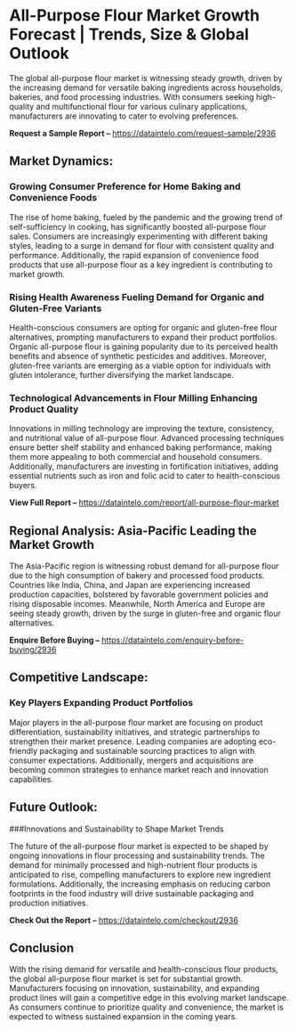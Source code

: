 # All-Purpose Flour Market Growth Forecast | Trends, Size & Global Outlook

The global all-purpose flour market is witnessing steady growth, driven by the increasing demand for versatile baking ingredients across households, bakeries, and food processing industries. With consumers seeking high-quality and multifunctional flour for various culinary applications, manufacturers are innovating to cater to evolving preferences.

**Request a Sample Report –** https://dataintelo.com/request-sample/2936

## Market Dynamics: 

### Growing Consumer Preference for Home Baking and Convenience Foods

The rise of home baking, fueled by the pandemic and the growing trend of self-sufficiency in cooking, has significantly boosted all-purpose flour sales. Consumers are increasingly experimenting with different baking styles, leading to a surge in demand for flour with consistent quality and performance. Additionally, the rapid expansion of convenience food products that use all-purpose flour as a key ingredient is contributing to market growth.

### Rising Health Awareness Fueling Demand for Organic and Gluten-Free Variants

Health-conscious consumers are opting for organic and gluten-free flour alternatives, prompting manufacturers to expand their product portfolios. Organic all-purpose flour is gaining popularity due to its perceived health benefits and absence of synthetic pesticides and additives. Moreover, gluten-free variants are emerging as a viable option for individuals with gluten intolerance, further diversifying the market landscape.

### Technological Advancements in Flour Milling Enhancing Product Quality

Innovations in milling technology are improving the texture, consistency, and nutritional value of all-purpose flour. Advanced processing techniques ensure better shelf stability and enhanced baking performance, making them more appealing to both commercial and household consumers. Additionally, manufacturers are investing in fortification initiatives, adding essential nutrients such as iron and folic acid to cater to health-conscious buyers.

**View Full Report –** https://dataintelo.com/report/all-purpose-flour-market

## Regional Analysis: Asia-Pacific Leading the Market Growth

The Asia-Pacific region is witnessing robust demand for all-purpose flour due to the high consumption of bakery and processed food products. Countries like India, China, and Japan are experiencing increased production capacities, bolstered by favorable government policies and rising disposable incomes. Meanwhile, North America and Europe are seeing steady growth, driven by the surge in gluten-free and organic flour alternatives.

**Enquire Before Buying –** https://dataintelo.com/enquiry-before-buying/2936

## Competitive Landscape: 

### Key Players Expanding Product Portfolios

Major players in the all-purpose flour market are focusing on product differentiation, sustainability initiatives, and strategic partnerships to strengthen their market presence. Leading companies are adopting eco-friendly packaging and sustainable sourcing practices to align with consumer expectations. Additionally, mergers and acquisitions are becoming common strategies to enhance market reach and innovation capabilities.

## Future Outlook: 

###Innovations and Sustainability to Shape Market Trends

The future of the all-purpose flour market is expected to be shaped by ongoing innovations in flour processing and sustainability trends. The demand for minimally processed and high-nutrient flour products is anticipated to rise, compelling manufacturers to explore new ingredient formulations. Additionally, the increasing emphasis on reducing carbon footprints in the food industry will drive sustainable packaging and production initiatives.

**Check Out the Report –** https://dataintelo.com/checkout/2936

## Conclusion

With the rising demand for versatile and health-conscious flour products, the global all-purpose flour market is set for substantial growth. Manufacturers focusing on innovation, sustainability, and expanding product lines will gain a competitive edge in this evolving market landscape. As consumers continue to prioritize quality and convenience, the market is expected to witness sustained expansion in the coming years.
